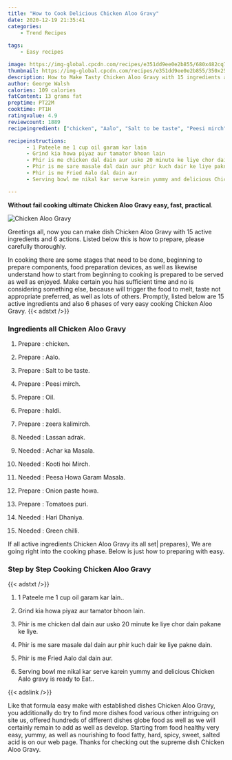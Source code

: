 ```yaml
---
title: "How to Cook Delicious Chicken Aloo Gravy"
date: 2020-12-19 21:35:41
categories:
    - Trend Recipes
    
tags:
    - Easy recipes

image: https://img-global.cpcdn.com/recipes/e351dd9ee0e2b855/680x482cq70/chicken-aloo-gravy-recipe-main-photo.jpg
thumbnail: https://img-global.cpcdn.com/recipes/e351dd9ee0e2b855/350x250cq70/chicken-aloo-gravy-recipe-main-photo.jpg
description: How to Make Tasty Chicken Aloo Gravy with 15 ingredients and 6 stages of easy cooking.
author: George Walsh
calories: 109 calories
fatContent: 13 grams fat
preptime: PT22M
cooktime: PT1H
ratingvalue: 4.9
reviewcount: 1889
recipeingredient: ["chicken", "Aalo", "Salt to be taste", "Peesi mirch", "Oil", "haldi", "zeera kalimirch", "Lassan adrak", "Achar ka Masala", "Kooti hoi Mirch", "Peesa Howa Garam Masala", "Onion paste howa", "Tomatoes puri", "Hari Dhaniya", "Green chilli"]

recipeinstructions: 
      - 1 Pateele me 1 cup oil garam kar lain 
      - Grind kia howa piyaz aur tamator bhoon lain 
      - Phir is me chicken dal dain aur usko 20 minute ke liye chor dain pakane ke liye 
      - Phir is me sare masale dal dain aur phir kuch dair ke liye pakne dain 
      - Phir is me Fried Aalo dal dain aur 
      - Serving bowl me nikal kar serve karein yummy and delicious Chicken Aalo gravy is ready to Eat

---
```




**Without fail cooking ultimate Chicken Aloo Gravy easy, fast, practical**. 


![Chicken Aloo Gravy](https://img-global.cpcdn.com/recipes/e351dd9ee0e2b855/680x482cq70/chicken-aloo-gravy-recipe-main-photo.jpg "Chicken Aloo Gravy")




Greetings all, now you can make dish Chicken Aloo Gravy with 15 active ingredients and 6 actions. Listed below this is how to prepare, please carefully thoroughly.

In cooking there are some stages that need to be done, beginning to prepare components, food preparation devices, as well as likewise understand how to start from beginning to cooking is prepared to be served as well as enjoyed. Make certain you has sufficient time and no is considering something else, because will trigger the food to melt, taste not appropriate preferred, as well as lots of others. Promptly, listed below are 15 active ingredients and also 6 phases of very easy cooking Chicken Aloo Gravy.
{{< adstxt />}}

### Ingredients all Chicken Aloo Gravy


1. Prepare  : chicken.

1. Prepare  : Aalo.

1. Prepare  : Salt to be taste.

1. Prepare  : Peesi mirch.

1. Prepare  : Oil.

1. Prepare  : haldi.

1. Prepare  : zeera kalimirch.

1. Needed  : Lassan adrak.

1. Needed  : Achar ka Masala.

1. Needed  : Kooti hoi Mirch.

1. Needed  : Peesa Howa Garam Masala.

1. Prepare  : Onion paste howa.

1. Prepare  : Tomatoes puri.

1. Needed  : Hari Dhaniya.

1. Needed  : Green chilli.



If all active ingredients Chicken Aloo Gravy its all set| prepares}, We are going right into the cooking phase. Below is just how to preparing with easy.

### Step by Step Cooking Chicken Aloo Gravy

{{< adstxt />}}


1. 1 Pateele me 1 cup oil garam kar lain..



1. Grind kia howa piyaz aur tamator bhoon lain.



1. Phir is me chicken dal dain aur usko 20 minute ke liye chor dain pakane ke liye.



1. Phir is me sare masale dal dain aur phir kuch dair ke liye pakne dain.



1. Phir is me Fried Aalo dal dain aur.



1. Serving bowl me nikal kar serve karein yummy and delicious Chicken Aalo gravy is ready to Eat..





{{< adslink />}}

Like that formula easy make with established dishes Chicken Aloo Gravy, you additionally do try to find more dishes food various other intriguing on site us, offered hundreds of different dishes globe food as well as we will certainly remain to add as well as develop. Starting from food healthy very easy, yummy, as well as nourishing to food fatty, hard, spicy, sweet, salted acid is on our web page. Thanks for checking out the supreme dish Chicken Aloo Gravy.
